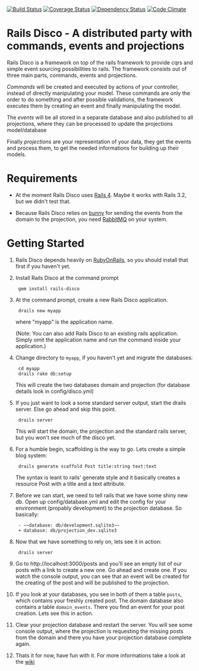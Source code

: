 [![Build Status](https://travis-ci.org/hicknhack-software/rails-disco.png?branch=master)](https://travis-ci.org/hicknhack-software/rails-disco) 
[![Coverage Status](https://coveralls.io/repos/hicknhack-software/rails-disco/badge.png)](https://coveralls.io/r/hicknhack-software/rails-disco)
[![Dependency Status](https://gemnasium.com/hicknhack-software/rails-disco.png)](https://gemnasium.com/hicknhack-software/rails-disco) 
[![Code Climate](https://codeclimate.com/github/hicknhack-software/rails-disco.png)](https://codeclimate.com/github/hicknhack-software/rails-disco)

# Rails Disco - A distributed party with commands, events and projections 

Rails Disco is a framework on top of the rails framework to provide cqrs and simple event sourcing possibilities to rails.
The framework consists out of three main parts, commands, events and projections.

_Commands_ will be created and executed by actions of your controller, instead of directly manipulating your model. These commands are only the order to do something and after possible validations, the framework executes them by creating an event and finally manipulating the model.

The _events_ will be all stored in a separate database and also published to all projections, where they can be processed to update the projections model/database

Finally _projections_ are your representation of your data, they get the events and process them, to get the needed informations for building up their models.

# Requirements

* At the moment Rails Disco uses [Rails 4](https://github.com/rails/rails). Maybe it works with Rails 3.2, but we didn't test that.

* Because Rails Disco relies on [bunny](https://github.com/ruby-amqp/bunny) for sending the events from the domain to the projection, you need [RabbitMQ](http://www.rabbitmq.com/download.html) on your system.

# Getting Started

1. Rails Disco depends heavily on [RubyOnRails](http://rubyonrails.org/), so you should install that first if you haven't yet.

2. Install Rails Disco at the command prompt 

		gem install rails-disco

3. At the command prompt, create a new Rails Disco application.

		drails new myapp

   where "myapp" is the application name.

   (Note: You can also add Rails Disco to an existing rails application. Simply omit the application name and run the command inside your application.)

4. Change directory to `myapp`, if you haven't yet and migrate the databases:

		cd myapp
		drails rake db:setup

   This will create the two databases domain and projection (for database details look in config/disco.yml)

5. If you just want to look a some standard server output, start the drails server. Else go ahead and skip this point.

		drails server

   This will start the domain, the projection and the standard rails server, but you won't see much of the disco yet.

6. For a humble begin, scaffolding is the way to go. Lets create a simple blog system:

		drails generate scaffold Post title:string text:text

   The syntax is leant to rails' generate style and it basically creates a resource Post with a title and a text attribute.

7. Before we can start, we need to tell rails that we have some shiny new db. Open up config/database.yml and edit the config for your environment (propably development) to the projection database. So basically:

		- ~~database: db/development.sqlite3~~
		+ database: db/projection_dev.sqlite3

8. Now that we have something to rely on, lets see it in action:
	
		drails server

9. Go to http://localhost:3000/posts and you'll see an empty list of our posts with a link to create a new one. Go ahead and create one. If you watch the console output, you can see that an event will be created for the creating of the post and will be published to the projection.

10. If you look at your databases, you see in both of them a table `posts`, which contains your freshly created post. The domain database also contains a table `domain_events`. There you find an event for your post creation. Lets see this in action.

11. Clear your projection database and restart the server. You will see some console output, where the projection is requesting the missing posts from the domain and there you have your projection database complete again.

12. Thats it for now, have fun with it. For more informations take a look at the [wiki](https://github.com/hicknhack-software/rails-disco/wiki)
